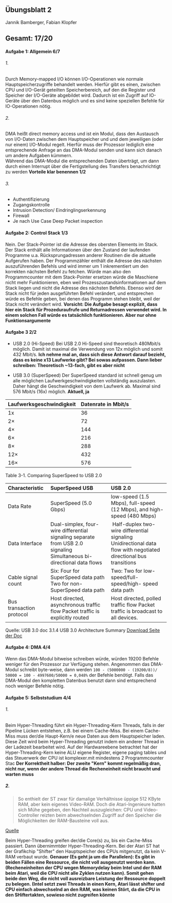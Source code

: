 ## Übungsblatt 2

Jannik Bamberger, Fabian Klopfer

## Gesamt: 17/20

#### Aufgabe 1: Allgemein 6/7


###### 1.
 Durch Memory-mapped I/O können I/O-Operationen wie normale Hauptspeicherzugriffe behandelt werden. Hierfür gibt es 
 einen, zwischen CPU und I/O-Gerät geteilten Speicherbereich, auf den die Register und Speicher der I/O-Geräte 
 abgebildet wird. Dadurch ist ein Zugriff auf IO-Geräte über den Datenbus möglich und es sind keine speziellen Befehle
 für IO-Operationen nötig.

###### 2.
 DMA heißt direct memory access und ist ein Modul, dass den Austausch von I/O-Daten zwischen dem Hauptspeicher und und dem jeweiligen (oder nur einem) I/O-Modul regelt. Hierfür muss der Prozessor lediglich eine entsprechende Anfrage an das DMA-Modul senden und kann sich danach um andere Aufgaben kümmern.  
Während das DMA-Modul die entsprechenden Daten überträgt, um dann durch einen Interrupt über die Fertigstellung des Transfers benachrichtigt zu werden **Vorteile klar benennen 1/2**


###### 3.
- Authentifizierung
- Zugangskontrolle
- Intrusion Detection/ Eindringlingserkennung
- Firewall
- Je nach Use Case Deep Packet inspection

#### Aufgabe 2: Control Stack 1/3

Nein. Der Stack-Pointer ist die Adresse des obersten Elements im Stack. Der Stack enthält alle Informationen über den Zustand der laufenden Programme u.a. Rücksprungadressen anderer Routinen die die aktuelle Aufgerufen haben. Der Programmzähler enthält die Adresse des nächsten auszuführenden Befehls und wird immer um 1 inkrementiert um den korrekten nächsten Befehl zu fetchen. Würde man also den Programmcounter mit dem Stack-Pointer ersetzen würde die Maschiene nicht mehr Funktionieren, eben weil Prozesszustandsinformationen auf dem Stack liegen und nicht die Adresse des nächsten Befehls. Ebenso wird der Stack nicht für jeden ausgeführten Befehl verändert, und entsprechen würde es Befehle geben, bei denen das Programm stehen bleibt, weil der Stack nicht verändert wird. **Vorsicht: Die Aufgabe besagt explizit, dass hier ein Stack für Prozeduraufrufe und Returnadressen verwendet wird. In einem solchen Fall würde es tatsächlich funktionieren. Aber nur ohne Funktionsargumente**

#### Aufgabe 3 2/2

- USB 2.0 (Hi-Speed)
  Bei USB 2.0 Hi-Speed sind theoretisch 480Mbit/s möglich. Damit ist maximal die Verwendung von 12x möglich und somit
  432 Mbit/s. **Ich nehme mal an, dass sich diese Antwort darauf bezieht, dass es keine x13 Laufwerke gibt? Bei sowas aufpassen. Dann lieber schreiben: Theoretisch ~13-fach, gibt es aber nicht**

- USB 3.0 (SuperSpeed)
  Der SuperSpeed standard ist schnell genug um alle möglichen Laufwerkgeschwindigkeiten vollständig auszulasten. Daher
  hängt die Geschwindigkeit von dem Laufwerk ab. Maximal sind 576 Mbit/s (16x) möglich. **Aktuell, ja**

| Laufwerksgeschwindigkeit | Datenrate in Mbit/s |
| :------------- | :------------- |
| 1x |	36 |
| 2× |	72 |
| 4× |	144 |
| 6× |	216 |
|8× |	288 |
|12× |	432 |
|16×	| 576 |
Table 3-1. Comparing SuperSpeed to USB 2.0

| Characteristic	| SuperSpeed USB |	USB 2.0 |
| :--------------- | :------------- | :-------|
| Data Rate |	SuperSpeed (5.0 Gbps) |	low-speed (1.5 Mbps), full-speed (12 Mbps), and high-speed (480 Mbps)|
| Data Interface |	Dual-simplex, four-wire differential signaling separate from USB 2.0 signaling Simultaneous bi-directional data flows	| Half-duplex two-wire differential signaling Unidirectional data flow with negotiated directional bus transitions |
| Cable signal count |	Six: Four for SuperSpeed data path Two for non-SuperSpeed data path |	Two: Two for low-speed/full-speed/high- speed data path |
|Bus transaction protocol |	Host directed, asynchronous traffic flow Packet traffic is explicitly routed | Host directed, polled traffic flow Packet traffic is broadcast to all devices. |
Quelle: USB 3.0 doc 3.1.4 USB 3.0 Architecture Summary
[Download Seite der Doc](http://www.usb.org/developers/docs/documents_archive/)

#### Aufgabe 4: DMA 4/4
Wenn das DMA-Modul bitweise schreiben würde, würden 19200 Befehle weniger für den Prozessor zur Verfügung stehen.
Angenommen das DMA-Modul schreibt byte-weise, dann werden ``100 - (5000000 - (19200/8))/ 50000 = 100 - 4997600/50000 = 0,048%`` der Befehle 
benötigt. Falls das DMA-Modul den kompletten Datenbus benutzt dann sind entsprechend noch weniger Befehle nötig.

#### Aufgabe 5: Selbststudium 4/4

###### 1.
Beim Hyper-Threading führt ein Hyper-Threading-Kern Threads, falls in der Pipeline Lücken entstehen, z.B. bei einem Cache-Miss. Bei einem Cache-Miss muss der/die Haupt-Kern/e neue Daten aus dem Hauptspeicher laden. Diese Zeit wird beim Hyper-Threading genutzt indem ein anderer Thread in der Ladezeit bearbeitet wird. Auf der Hardwareebene betrachtet hat der Hyper-Threading-Kern keine ALU eigene Register, eigene paging tables und das Steuerwerk der CPU ist komplexer.mit mindestens 2 Programmcounter Stac
**Der Korrektheit halber: Der zweite "Kern" kommt regelmäßig dran, nicht nur, wenn der andere Thread die Recheneinheit nicht braucht und warten muss**

##### 2.
> So enthielt der ST zwar für damalige Verhältnisse üppige 512 KByte RAM, aber kein eigenes Video-RAM. Doch die Atari-Ingenieure hatten sich Mühe gegeben, den Nachteil auszugleichen: CPU und Video-Controller reizten beim abwechselnden Zugriff auf den Speicher die Möglichkeiten der RAM-Bausteine voll aus.

[Quelle](https://www.heise.de/ct/artikel/Sensationell-PC-Schreck-Der-Atari-ST-wird-30-Jahre-alt-2689006.html)

Beim Hyper-Threading greifen der/die Core(s) zu, bis ein Cache-Miss passiert. Dann übernimmtder Hyper-Threading-Kern. Bei der Atari ST hat der Grafikchip "Shifter" den Hauptspeicher des CPUs mitgenutzt, da kein V-RAM verbaut wurde.
**Genauer (Es geht ja um die Parallelen): Es gibt in beiden Fällen eine Ressource, die nicht voll ausgenutzt werden kann. (Recheneinheiten der CPU wegen Memorydelay beim Intel und der RAM beim Atari, weil die CPU nicht alle Zyklen nutzen kann). Somit gehen beide den Weg, die nicht voll ausreizbare Leistung der Ressource doppelt zu belegen. (Intel setzt zwei Threads in einen Kern, Atari lässt shifter und CPU einfach abwechselnd an den RAM, was keinen Stört, da die CPU in den SHiftertakten, sowieso nicht zugreifen könnte** 
